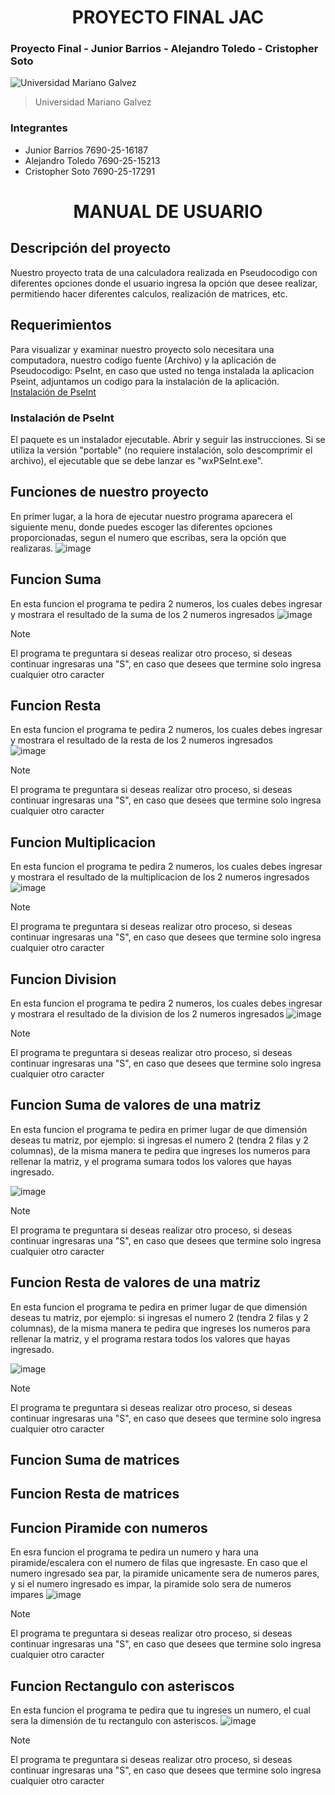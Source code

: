 <h1 align="center">PROYECTO FINAL JAC</h1>

### Proyecto Final - Junior Barrios - Alejandro Toledo - Cristopher Soto
![Universidad Mariano Galvez](https://aprende.guatemala.com/wp-content/uploads/2016/09/guatemala-universidadmarianogalvez.jpg)
>Universidad Mariano Galvez

### Integrantes
- Junior Barrios 7690-25-16187
- Alejandro Toledo 7690-25-15213
- Cristopher Soto 7690-25-17291

<h1 align="center">MANUAL DE USUARIO</h1>

 ## Descripción del proyecto
  Nuestro proyecto trata de una calculadora realizada en Pseudocodigo con diferentes opciones donde el usuario ingresa la opción que desee realizar, permitiendo hacer diferentes calculos, realización de matrices, etc.
  ## Requerimientos
  Para visualizar y examinar nuestro proyecto solo necesitara una computadora, nuestro codigo fuente (Archivo) y la aplicación de Pseudocodigo: PseInt, en caso que usted no tenga instalada la aplicacion Pseint, adjuntamos un codigo para la instalación de 
  la aplicación. [Instalación de PseInt](https://pseint.sourceforge.net/?page=descargas.php)

  ### Instalación de PseInt
El paquete es un instalador ejecutable. Abrir y seguir las instrucciones.
Si se utiliza la versión "portable" (no requiere instalación, solo descomprimir el archivo), el ejecutable que se debe lanzar es "wxPSeInt.exe".

## Funciones de nuestro proyecto
En primer lugar, a la hora de ejecutar nuestro programa aparecera el siguiente menu, donde puedes escoger las diferentes opciones proporcionadas, segun el numero que escribas, sera la opción que realizaras.
   ![image](https://github.com/user-attachments/assets/4e60aecf-5edf-4eb6-a97f-3b0849b6ec63)

   ## Funcion Suma
  En esta funcion el programa te pedira 2 numeros, los cuales debes ingresar y mostrara el resultado de
  la suma de los 2 numeros ingresados 
  ![image](https://github.com/user-attachments/assets/cb598354-2d80-45ba-a453-8e074ba8fadf)
   > [!NOTE] 
  > El programa te preguntara si deseas realizar otro proceso, si deseas continuar ingresaras una "S", en caso que desees que termine solo ingresa cualquier otro caracter


  ## Funcion Resta
   En esta funcion el programa te pedira 2 numeros, los cuales debes ingresar y mostrara el resultado de
  la resta de los 2 numeros ingresados  
![image](https://github.com/user-attachments/assets/6140db46-b8fa-4589-a39b-724927ca00df)
 > [!NOTE] 
  > El programa te preguntara si deseas realizar otro proceso, si deseas continuar ingresaras una "S", en caso que desees que termine solo ingresa cualquier otro caracter



## Funcion Multiplicacion
   En esta funcion el programa te pedira 2 numeros, los cuales debes ingresar y mostrara el resultado de
  la multiplicacion de los 2 numeros ingresados  
![image](https://github.com/user-attachments/assets/9fccd349-c507-447d-a9e1-80d8d0a303c5)
 > [!NOTE] 
  > El programa te preguntara si deseas realizar otro proceso, si deseas continuar ingresaras una "S", en caso que desees que termine solo ingresa cualquier otro caracter

 ## Funcion Division
   En esta funcion el programa te pedira 2 numeros, los cuales debes ingresar y mostrara el resultado de
  la division de los 2 numeros ingresados 
![image](https://github.com/user-attachments/assets/8394010c-24e2-4e93-8001-4304663c3240)
 > [!NOTE] 
  > El programa te preguntara si deseas realizar otro proceso, si deseas continuar ingresaras una "S", en caso que desees que termine solo ingresa cualquier otro caracter


## Funcion Suma de valores de una matriz
En esta funcion el programa te pedira en primer lugar de que dimensión deseas tu matriz, por ejemplo: si ingresas el numero 2 (tendra 2 filas y 2 columnas), de la misma manera te pedira que ingreses los numeros para rellenar la matriz, y el programa
sumara todos los valores que hayas ingresado.

![image](https://github.com/user-attachments/assets/aa349df3-ff3d-419c-b6c3-dd0ac240219b)
 > [!NOTE] 
  > El programa te preguntara si deseas realizar otro proceso, si deseas continuar ingresaras una "S", en caso que desees que termine solo ingresa cualquier otro caracter


## Funcion Resta de valores de una matriz
En esta funcion el programa te pedira en primer lugar de que dimensión deseas tu matriz, por ejemplo: si ingresas el numero 2 (tendra 2 filas y 2 columnas), de la misma manera te pedira que ingreses los numeros para rellenar la matriz, y el programa
restara todos los valores que hayas ingresado.

![image](https://github.com/user-attachments/assets/f55cb429-9146-4063-a686-ce1ee6b49d47)
 > [!NOTE] 
  > El programa te preguntara si deseas realizar otro proceso, si deseas continuar ingresaras una "S", en caso que desees que termine solo ingresa cualquier otro caracter

## Funcion Suma de matrices

## Funcion Resta de matrices

## Funcion Piramide con numeros
En esra funcion el programa te pedira un numero y hara una piramide/escalera con el numero de filas que ingresaste. En caso que el numero ingresado sea par, la piramide unicamente sera de numeros pares, y si el numero ingresado es impar, la piramide solo sera de numeros
impares 
![image](https://github.com/user-attachments/assets/389cf209-db16-4a32-a305-fcfe1cb6b81f)
 > [!NOTE] 
  > El programa te preguntara si deseas realizar otro proceso, si deseas continuar ingresaras una "S", en caso que desees que termine solo ingresa cualquier otro caracter

## Funcion Rectangulo con asteriscos
En esta funcion el programa te pedira que tu ingreses un numero, el cual sera la dimensión de tu rectangulo con asteriscos. 
![image](https://github.com/user-attachments/assets/e4a79e42-9a4f-4fbc-b663-3a932e1747bd)
 > [!NOTE] 
  > El programa te preguntara si deseas realizar otro proceso, si deseas continuar ingresaras una "S", en caso que desees que termine solo ingresa cualquier otro caracter



